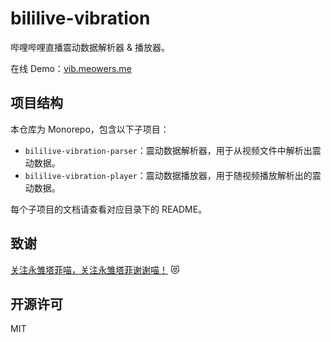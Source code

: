 # bililive-vibration

哔哩哔哩直播震动数据解析器 & 播放器。

在线 Demo：[vib.meowers.me](https://vib.meowers.me)

## 项目结构

本仓库为 Monorepo，包含以下子项目：

- `bililive-vibration-parser`：震动数据解析器，用于从视频文件中解析出震动数据。
- `bililive-vibration-player`：震动数据播放器，用于随视频播放解析出的震动数据。

每个子项目的文档请查看对应目录下的 README。

## 致谢

[关注永雏塔菲喵，关注永雏塔菲谢谢喵！](https://space.bilibili.com/1265680561) 😻

## 开源许可

MIT
